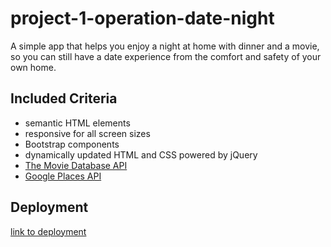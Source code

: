 # project-1-operation-date-night
A simple app that helps you enjoy a night at home with dinner and a movie, so you can still have a date experience from the comfort and safety of your own home. 

## Included Criteria

* semantic HTML elements
* responsive for all screen sizes
* Bootstrap components
* dynamically updated HTML and CSS powered by jQuery
* [The Movie Database API](https://developers.themoviedb.org/3/getting-started/introduction)
* [Google Places API](https://developers.google.com/places/web-service/overview)

## Deployment

[link to deployment](https://kassimariemc.github.io/project-1-operation-date-night/)


